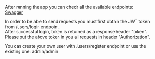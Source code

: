 After running the app you can check all the available endpoints:  
[Swagger](http://localhost:8080/swagger-ui/index.html?configUrl=/v3/api-docs/swagger-config#/)

In order to be able to send requests you must first obtain the JWT token from /users/login endpoint.  
After successful login, token is returned as a response header "token".
Please put the above token in you all requests in header "Authorization".

You can create your own user with /users/register endpoint or use the existing one:
admin/admin
